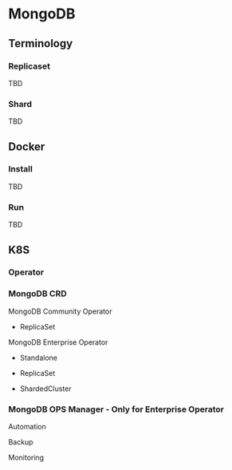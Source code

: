 # MongoDB

## Terminology

### Replicaset

TBD

### Shard

TBD

## Docker

### Install

TBD

### Run

TBD

## K8S

### Operator

### MongoDB CRD

MongoDB Community Operator

- ReplicaSet

MongoDB Enterprise Operator

- Standalone

- ReplicaSet

- ShardedCluster

### MongoDB OPS Manager - Only for Enterprise Operator

Automation

Backup

Monitoring
